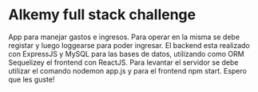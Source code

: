 <h1>Alkemy full stack challenge</h1>
<p>App para manejar gastos e ingresos. Para operar en la misma se debe registar y luego loggearse para poder ingresar.
    El backend esta realizado con ExpressJS y MySQL para las bases de datos, utilizando como ORM Sequelizey el frontend con ReactJS.
    Para levantar el servidor se debe utilizar el comando nodemon app.js y para el frontend npm start.
    Espero que les guste!
</p>
